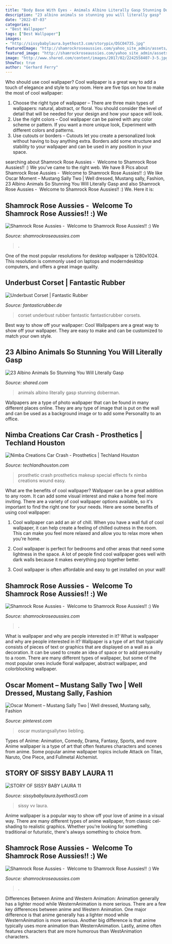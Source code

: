 ```yaml
---
title: "Body Base With Eyes - Animals Albino Literally Gasp Stunning Doberman"
description: "23 albino animals so stunning you will literally gasp"
date: "2022-07-03"
categories:
- "Best Wallpaper"
tags: ["Best Wallpaper"]
images:
- "http://sissybabylaura.byethost3.com/storypix/DSC04735.jpg"
featuredImage: "http://shamrockroseaussies.com/yahoo_site_admin/assets/images/DSC_0207.114214806_std.jpg"
featured_image: "http://shamrockroseaussies.com/yahoo_site_admin/assets/images/DSC_0420.285160239_std.JPG"
image: "http://www.shared.com/content/images/2017/02/2242558407-3-5.jpg"
ShowToc: true
author: "Gerhard Ferry"
---
```



Who should use cool wallpaper?
Cool wallpaper is a great way to add a touch of elegance and style to any room. Here are five tips on how to make the most of cool wallpaper: 
1) Choose the right type of wallpaper – There are three main types of wallpapers: natural, abstract, or floral. You should consider the level of detail that will be needed for your design and how your space will look. 
2) Use the right colors – Cool wallpaper can be paired with any color scheme or pattern. If you want a more unique look, Experiment with different colors and patterns. 
3) Use cutouts or borders – Cutouts let you create a personalized look without having to buy anything extra. Borders add some structure and stability to your wallpaper and can be used in any position in your space.

	

		
searching about Shamrock Rose Aussies - ﻿﻿﻿ Welcome to Shamrock Rose Aussies!! :) We you've came to the right web. We have 8 Pics about Shamrock Rose Aussies - ﻿﻿﻿ Welcome to Shamrock Rose Aussies!! :) We like Oscar Moment – Mustang Sally Two | Well dressed, Mustang sally, Fashion, 23 Albino Animals So Stunning You Will Literally Gasp and also Shamrock Rose Aussies - ﻿﻿﻿ Welcome to Shamrock Rose Aussies!! :) We. Here it is:
		
    
## Shamrock Rose Aussies - ﻿﻿﻿ Welcome To Shamrock Rose Aussies!! :) We

<img loading=lazy src="http://shamrockroseaussies.com/yahoo_site_admin/assets/images/DSC_0207.114214806_std.jpg" onerror="this.onerror=null;this.src='https://tse1.mm.bing.net/th?id=OIP.kEbsJTIKlFIXGXqcuIB81AHaFS&amp;pid=15.1';" alt="Shamrock Rose Aussies - ﻿﻿﻿ Welcome to Shamrock Rose Aussies!! :) We">

_Source: shamrockroseaussies.com_

>. 

	

One of the most popular resolutions for desktop wallpaper is 1280x1024. This resolution is commonly used on laptops and moderndesktop computers, and offers a great image quality.

    
## Underbust Corset | Fantastic Rubber

<img loading=lazy src="http://www.fantasticrubber.de/sites/default/files/images/products/_dsc3301.jpg" onerror="this.onerror=null;this.src='https://tse4.mm.bing.net/th?id=OIP.ydJQL20OX7sYUFqoZ6aWjwHaKg&amp;pid=15.1';" alt="Underbust Corset | Fantastic Rubber">

_Source: fantasticrubber.de_

>corset underbust rubber fantastic fantasticrubber corsets. 

	

Best way to show off your wallpaper:
Cool Wallpapers are a great way to show off your wallpaper. They are easy to make and can be customized to match your own style.

    
## 23 Albino Animals So Stunning You Will Literally Gasp

<img loading=lazy src="http://www.shared.com/content/images/2017/02/2242558407-3-5.jpg" onerror="this.onerror=null;this.src='https://tse4.mm.bing.net/th?id=OIP.iS2COuutYsVIs0lNPN5Z9AHaJ3&amp;pid=15.1';" alt="23 Albino Animals So Stunning You Will Literally Gasp">

_Source: shared.com_

>animals albino literally gasp stunning doberman. 

	



Wallpapers are a type of photo wallpaper that can be found in many different places online. They are any type of image that is put on the wall and can be used as a background image or to add some Personality to an office.

    
## Nimba Creations Car Crash - Prosthetics | Techland Houston

<img loading=lazy src="https://www.techlandhouston.com/img-prod/o_1dm9jib9ban9stm1btl1k04p8rd.jpg" onerror="this.onerror=null;this.src='https://tse2.mm.bing.net/th?id=OIP.EEgeAaG1QR2RG2gOX1gYcQAAAA&amp;pid=15.1';" alt="Nimba Creations Car Crash - Prosthetics | Techland Houston">

_Source: techlandhouston.com_

>prosthetic crash prosthetics makeup special effects fx nimba creations wound easy. 

	

What are the benefits of cool wallpaper?
Wallpaper can be a great addition to any room. It can add some visual interest and make a home feel more inviting. There are a variety of cool wallpaper options available, so it's important to find the right one for your needs. Here are some benefits of using cool wallpaper: 
1. Cool wallpaper can add an air of chill. When you have a wall full of cool wallpaper, it can help create a feeling of chilled outness in the room. This can make you feel more relaxed and allow you to relax more when you're home. 

2. Cool wallpaper is perfect for bedrooms and other areas that need some lightness in the space. A lot of people find cool wallpaper goes well with dark walls because it makes everything pop together better. 

3. Cool wallpaper is often affordable and easy to get installed on your wall!

    
## Shamrock Rose Aussies - ﻿﻿﻿ Welcome To Shamrock Rose Aussies!! :) We

<img loading=lazy src="http://shamrockroseaussies.com/yahoo_site_admin/assets/images/DSC_0716.10500500_std.jpg" onerror="this.onerror=null;this.src='https://tse4.mm.bing.net/th?id=OIP.ywHyXSOmdryMRxNFAASMnwHaE-&amp;pid=15.1';" alt="Shamrock Rose Aussies - ﻿﻿﻿ Welcome to Shamrock Rose Aussies!! :) We">

_Source: shamrockroseaussies.com_

>. 

	

What is wallpaper and why are people interested in it?
What is wallpaper and why are people interested in it?
Wallpaper is a type of art that typically consists of pieces of text or graphics that are displayed on a wall as a decoration. It can be used to create an idea of space or to add personality to a room. There are many different types of wallpaper, but some of the most popular ones include floral wallpaper, abstract wallpaper, and colorblocking wallpaper.

    
## Oscar Moment – Mustang Sally Two | Well Dressed, Mustang Sally, Fashion

<img loading=lazy src="https://i.pinimg.com/736x/10/bc/b7/10bcb7496369ad2166f06c6053e2515e.jpg" onerror="this.onerror=null;this.src='https://tse4.mm.bing.net/th?id=OIP.fBRlsF9KuAcbHqKCmjw7VAHaLF&amp;pid=15.1';" alt="Oscar Moment – Mustang Sally Two | Well dressed, Mustang sally, Fashion">

_Source: pinterest.com_

>oscar mustangsallytwo liebling. 

	

Types of Anime: Animation, Comedy, Drama, Fantasy, Sports, and more
Anime wallpaper is a type of art that often features characters and scenes from anime. Some popular anime wallpaper topics include Attack on Titan, Naruto, One Piece, and Fullmetal Alchemist.

    
## STORY OF SISSY BABY LAURA 11

<img loading=lazy src="http://sissybabylaura.byethost3.com/storypix/DSC04735.jpg" onerror="this.onerror=null;this.src='https://tse1.mm.bing.net/th?id=OIP.O6OsV5uEgkoXmBvwq4N6kAHaHn&amp;pid=15.1';" alt="STORY OF SISSY BABY LAURA 11">

_Source: sissybabylaura.byethost3.com_

>sissy vv laura. 

	

Anime wallpaper is a popular way to show off your love of anime in a visual way. There are many different types of anime wallpaper, from classic cel-shading to realistic graphics. Whether you're looking for something traditional or futuristic, there's always something to choice from.

    
## Shamrock Rose Aussies - ﻿﻿﻿ Welcome To Shamrock Rose Aussies!! :) We

<img loading=lazy src="http://shamrockroseaussies.com/yahoo_site_admin/assets/images/DSC_0420.285160239_std.JPG" onerror="this.onerror=null;this.src='https://tse3.mm.bing.net/th?id=OIP.k38V9PWk8siCLWniPBM9kgHaE8&amp;pid=15.1';" alt="Shamrock Rose Aussies - ﻿﻿﻿ Welcome to Shamrock Rose Aussies!! :) We">

_Source: shamrockroseaussies.com_

>. 

	

Differences Between Anime and Western Animation: Animation generally has a lighter mood while WesternAnimation is more serious.
There are a few key differences between anime and Western Animation. One major difference is that anime generally has a lighter mood while WesternAnimation is more serious. Another big difference is that anime typically uses more animation than WesternAnimation. Lastly, anime often features characters that are more humorous than WestAnimation characters.

